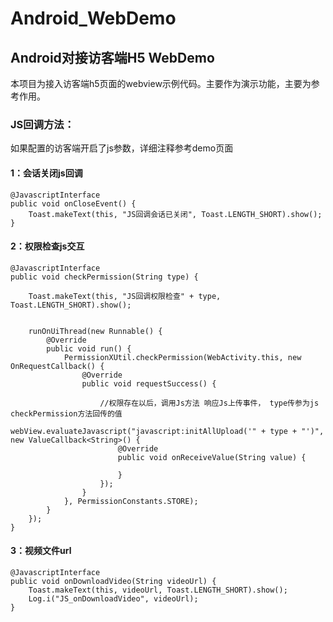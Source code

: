 # Android_WebDemo
## Android对接访客端H5 WebDemo
本项目为接入访客端h5页面的webview示例代码。主要作为演示功能，主要为参考作用。

### JS回调方法：
如果配置的访客端开启了js参数，详细注释参考demo页面
#### 1：会话关闭js回调

```
@JavascriptInterface
public void onCloseEvent() {
    Toast.makeText(this, "JS回调会话已关闭", Toast.LENGTH_SHORT).show();
}
```

#### 2：权限检查js交互
```
@JavascriptInterface
public void checkPermission(String type) {

    Toast.makeText(this, "JS回调权限检查" + type, Toast.LENGTH_SHORT).show();


    runOnUiThread(new Runnable() {
        @Override
        public void run() {
            PermissionXUtil.checkPermission(WebActivity.this, new OnRequestCallback() {
                @Override
                public void requestSuccess() {

                    //权限存在以后，调用Js方法 响应Js上传事件， type传参为js checkPermission方法回传的值
                    webView.evaluateJavascript("javascript:initAllUpload('" + type + "')", new ValueCallback<String>() {
                        @Override
                        public void onReceiveValue(String value) {

                        }
                    });
                }
            }, PermissionConstants.STORE);
        }
    });
}
```
#### 3：视频文件url
```
@JavascriptInterface
public void onDownloadVideo(String videoUrl) {
    Toast.makeText(this, videoUrl, Toast.LENGTH_SHORT).show();
    Log.i("JS_onDownloadVideo", videoUrl);
}

